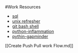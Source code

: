 #Work Resources
- [sql](https://swcarpentry.github.io/sql-novice-survey/)
- [unix refresher](https://swcarpentry.github.io/shell-novice/)
- [git bash shell](https://swcarpentry.github.io/git-novice/)
- [python-inflammation](https://swcarpentry.github.io/python-novice-inflammation/)
- [pythin-gapminder](https://swcarpentry.github.io/python-novice-gapminder/)

[[Create Push Pull work Flow.md]]
